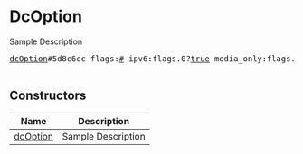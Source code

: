 # DcOption

Sample Description

<pre>
<a href="../constructor/dcOption.md">dcOption</a>#5d8c6cc flags:<a href="../type/#.md">#</a> ipv6:flags.0?<a href="../type/true.md">true</a> media_only:flags.1?<a href="../type/true.md">true</a> tcpo_only:flags.2?<a href="../type/true.md">true</a> cdn:flags.3?<a href="../type/true.md">true</a> id:<a href="../type/int.md">int</a> ip_address:<a href="../type/string.md">string</a> port:<a href="../type/int.md">int</a> = <a href="../type/DcOption.md">DcOption</a>;

</pre>

## Constructors

| Name | Description |
|------|-------------|
| [dcOption](../constructor/dcOption.md) | Sample Description |

